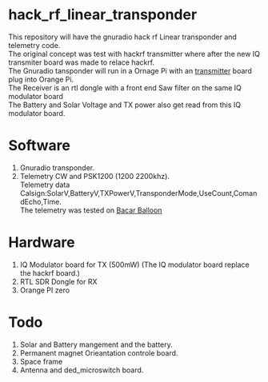 # hack_rf_linear_transponder
This repository will have the gnuradio hack rf Linear transponder and telemetry code.<br>
The original concept was test with hackrf transmitter where after the new IQ transmiter board was made to relace hackrf.<br>
The Gnuradio tansponder will run in a Ornage Pi with an <a href="https://github.com/antonjan/IQ_Modulator>IQ_Modulator" >transmitter</a> board plug into Orange Pi.<br>
The Receiver is an rtl dongle with a front end Saw filter on the same IQ modulator board<br>
The Battery and Solar Voltage and TX power also get read from this IQ modulator board.<br>
# Software
1) Gnuradio transponder.
2) Telemetry CW and PSK1200 (1200 2200khz).<br>
Telemetry data Calsign:SolarV,BatteryV,TXPowerV,TransponderMode,UseCount,ComandEcho,Time.<br>
The telemetry was tested on <a href="https://github.com/antonjan/Bacar_Raspberry_tx"> Bacar Balloon</a> 
# Hardware
1) IQ Modulator board for TX (500mW) (The IQ modulator board replace the hackrf board.)<br>
2) RTL SDR Dongle for RX<br>
3) Orange PI zero<br>
# Todo
1) Solar and Battery mangement and the battery.<br>
2) Permanent magnet Orieantation controle board.<br>
3) Space frame<br>
4) Antenna and ded_microswitch board.<br>
